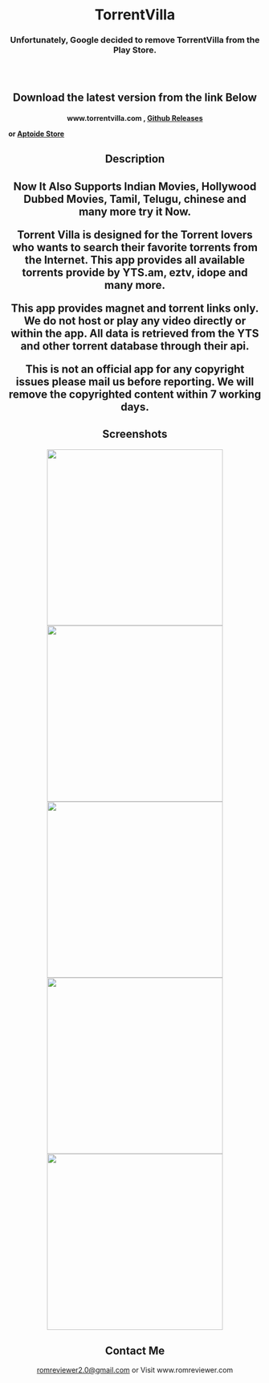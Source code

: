 <h1 align="center">TorrentVilla</h1>
<h3 align="center">Unfortunately, Google decided to remove TorrentVilla from the Play Store.<h3>
</br>
<h2 align="center">Download the latest version from the link Below<h4>
<p align="center">
www.torrentvilla.com
,
<a href="https://github.com/Sanchit43/TorrentVilla/releases">Github Releases</a>
  </p>or <a href="https://torrentvilla.en.aptoide.com/">Aptoide Store</a>
</br>
<h2 align="center">Description<h2>

<p align="center">Now It Also Supports Indian Movies, Hollywood Dubbed Movies, Tamil, Telugu, chinese and many more try it Now.</p>
<p align="center">Torrent Villa  is designed for the Torrent lovers who wants to search their favorite torrents from the Internet. This app provides all available torrents provide by YTS.am, eztv, idope and many more.</p>

<p align="center">This app provides magnet and torrent links only. We do not host or play any video directly or within the app. All data is retrieved from the YTS and other torrent database through their api.</p>

<p align="center">This is not an official app for any copyright issues please mail us before reporting. We will remove the copyrighted content within 7 working days.</p>
<h2 align="center">Screenshots</h2>
<p align="center">
  <img src="/Screenshot/001.png" width="350"/>
  <img src="/Screenshot/002.png" width="350"/>
  <img src="/Screenshot/003.png" width="350"/>
  <img src="/Screenshot/004.png" width="350"/>
  <img src="/Screenshot/005.png" width="350"/>

</p>
<h2 align="center">Contact Me</h2>
<p align="center">
<a href="mailto:romreviewer2.0@gmail.com">romreviewer2.0@gmail.com</a> or Visit www.romreviewer.com
</p>
